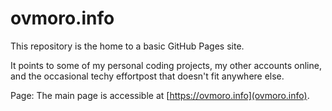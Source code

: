 # ovmoro.info

This repository is the home to a basic GitHub Pages site.

It points to some of my personal coding projects,
my other accounts online,
and the occasional techy effortpost that doesn't fit anywhere else.

Page: The main page is accessible at [https://ovmoro.info](ovmoro.info).

